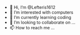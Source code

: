 - 👋 Hi, I’m @Lefteris1612
- 👀 I’m interested with computers
- 🌱 I’m currently learning coding
- 💞️ I’m looking to collaborate on ...
- 📫 How to reach me ...

<!---
Lefteris1612/Lefteris1612 is a ✨ special ✨ repository because its `README.md` (this file) appears on your GitHub profile.
You can click the Preview link to take a look at your changes.
--->
